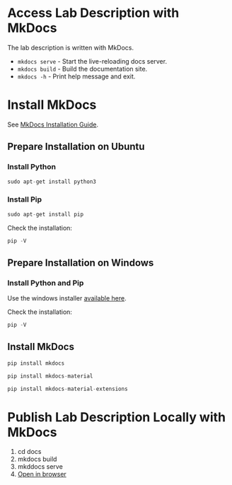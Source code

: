 # Access Lab Description with MkDocs

The lab description is written with MkDocs.

* `mkdocs serve` - Start the live-reloading docs server.
* `mkdocs build` - Build the documentation site.
* `mkdocs -h` - Print help message and exit.

# Install MkDocs

See [MkDocs Installation Guide](https://www.mkdocs.org/user-guide/installation/).

## Prepare Installation on Ubuntu

### Install Python

```java
sudo apt-get install python3
```

### Install Pip

```java
sudo apt-get install pip
```

Check the installation:
```java
pip -V
```

## Prepare Installation on Windows

### Install Python and Pip

Use the windows installer [available here](https://www.python.org/downloads/release/python-3113/).

Check the installation:
```java
pip -V
```

## Install MkDocs

```java
pip install mkdocs
```

```java
pip install mkdocs-material
```

```java
pip install mkdocs-material-extensions
```

# Publish Lab Description Locally with MkDocs

1. cd docs
2. mkdocs build
3. mkddocs serve
4. [Open in browser](http://127.0.0.1:8000/hexacleanws/)